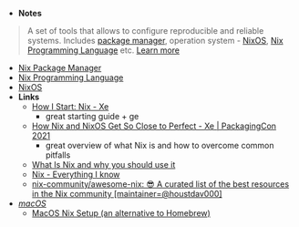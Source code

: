 - **Notes**
> A set of tools that allows to configure reproducible and reliable systems. Includes [package manager](Nix%20Package%20Manager.md), operation system - [NixOS](NixOS.md), [Nix Programming Language](Nix%20Programming%20Language.md) etc. [Learn more](https://nixos.org/)
   - [Nix Package Manager](Nix%20Package%20Manager.md)
   - [Nix Programming Language](Nix%20Programming%20Language.md)
   - [NixOS](NixOS.md)
- **Links**
	- [How I Start: Nix - Xe](https://xeiaso.net/blog/how-i-start-nix-2020-03-08)
		- great starting guide + ge
	- [How Nix and NixOS Get So Close to Perfect - Xe | PackagingCon 2021](https://www.youtube.com/watch?v=WwgSMgpX6TM)
		- great overview of what Nix is and how to overcome common pitfalls
	- [What Is Nix and why you should use it](https://serokell.io/blog/what-is-nix)
	- [Nix - Everything I know](https://wiki.nikitavoloboev.xyz/package-managers/nix)
	- [nix-community/awesome-nix: 😎 A curated list of the best resources in the Nix community [maintainer=@houstdav000]](https://github.com/nix-community/awesome-nix#readme)
- *[macOS](macOS.md)*
	- [MacOS Nix Setup (an alternative to Homebrew)](https://wickedchicken.github.io/post/macos-nix-setup/)